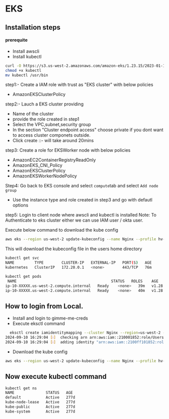# EKS

## Installation steps
#### prerequite
- Install awscli
- Install kubectl
```bash
curl -O https://s3.us-west-2.amazonaws.com/amazon-eks/1.23.15/2023-01-11/bin/linux/amd64/kubectl
chmod +x kubectl
mv kubectl /usr/bin
```

step1:- 
Create a IAM role with trust as "EKS cluster" with below policies
- AmazonEKSClusterPolicy

step2:- Lauch a EKS cluster providing 
- Name of the cluster
- provide the role created in step1
- Select the VPC,subnet,security group
- In the section "Cluster endpoint access" choose private if you dont want to access cluster componets outside.
- Click create ::- will take around 20mins

step3: Create a role for EKSWorker node with below policies
- AmazonEC2ContainerRegistryReadOnly
- AmazonEKS_CNI_Policy
- AmazonEKSClusterPolicy
- AmazonEKSWorkerNodePolicy

Step4: Go back to EKS console and select ```compute```tab and select ```Add node group```
- Use the instance type and role created in step3 and go with defautl options


step5: Login to client node where awscli and kubectl is installed 
Note: To Authenticate to eks cluster either we can use IAM user / okta user.

Execute below command to download the kube config
```bash
aws eks --region us-west-2 update-kubeconfig --name Nginx --profile hv-XXXX
```
This will download the kubeconfig file in the users home directory

```bash
kubectl get svc
NAME         TYPE        CLUSTER-IP   EXTERNAL-IP   PORT(S)   AGE
kubernetes   ClusterIP   172.20.0.1   <none>        443/TCP   76m

kubectl get pods
 NAME                                          STATUS   ROLES    AGE   VERSION
ip-10-XXXXX.us-west-2.compute.internal   Ready    <none>   39m   v1.28.3-eks-e71965b
ip-10-XXXXX.us-west-2.compute.internal   Ready    <none>   40m   v1.28.3-eks-e71965b
```


## How to login from Local.
- Install and login to gimme-me-creds
- Execute eksctl command
```bash
  eksctl create iamidentitymapping --cluster Nginx --region=us-west-2 --arn  arn:aws:iam::21fffff83102:role/UsersGroupAdmin --group system:masters --username admin --profile hv-itffops-dev
2024-09-10 16:29:04 [ℹ]  checking arn arn:aws:iam::210001852:role/UsersGroupAdmin against entries in the auth ConfigMap
2024-09-10 16:29:04 [ℹ]  adding identity "arn:aws:iam::2100ff101852:role/UsersGroupAdmin" to auth ConfigMap
```
- Download the kube config
```bash
aws eks --region us-west-2 update-kubeconfig --name Nginx --profile hv-itCCs-dev
```

##  Now execute kubectl command
```bash
kubectl get ns
NAME              STATUS   AGE
default           Active   277d
kube-node-lease   Active   277d
kube-public       Active   277d
kube-system       Active   277d
```
